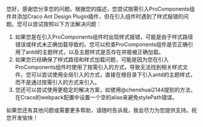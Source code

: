 您好，感谢您分享您的问题。根据您的描述，您尝试按需引入ProComponents组件并添加Craco Ant Design Plugin插件，但在引入组件时遇到了样式报错的问题。您可以尝试按照以下方法解决问题：

1. 如果您是在引入ProComponents组件时出现样式报错，可能是由于样式路径错误或样式未正确加载导致的。您可以检查ProComponents组件是否正确引用了antd的主题样式，以及主题样式是否存在并能被正确加载。
2. 如果您已经确保了样式路径和样式加载问题，可能是因为您在引入ProComponents组件时使用了按需引入的方式，导致无法找到相关样式文件。您可以尝试使用全局引入的方式，直接在根目录下引入antd的主题样式，而不是通过按需引入的方式来引入。
3. 您还可以尝试使用更稳定的解决方案，如使用@chenshuai2144提到的方法，在Craco的webpack配置中设置一个空的alias来避免stylePath错误。

如果您还有其他问题或需要更多帮助，请随时告诉我，我会尽力为您提供支持。祝您开发愉快！
